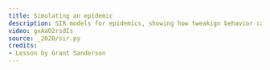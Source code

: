 ```yaml
---
title: Simulating an epidemic
description: SIR models for epidemics, showing how tweakign behavior can change an outbreak.
video: gxAaO2rsdIs
source: _2020/sir.py
credits:
- Lesson by Grant Sanderson
---
```

